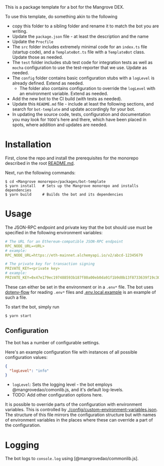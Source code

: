 This is a package template for a bot for the Mangrove DEX.

To use this template, do something akin to the following

- copy this folder to a sibling folder and rename it to match the bot you are writing.
- Update the `package.json` file - at least the description and the name
- Update the `Procfile`
- The `src` folder includes extremely minimal code for an `index.ts` file (startup code), and a `TemplateBot.ts` file with a `TemplateBot` class. Update those as needed.
- The `test` folder includes stub test code for integration tests as well as `mocha` configuration to use the test-reporter that we use. Update as needed.
- The `config` folder contains basic configuration stubs with a `logLevel` is already defined. Extend as needed.
  - The folder also contains configuration to override the `logLevel` with an environment variable. Extend as needed.
- Add the new bot to the CI build (with tests as needed).
- Update this `README.md` file - include at least the following sections, and search for `bot-template` and update accordingly for your bot.
- In updating the source code, tests, configuration and documentation you may look for `TODO`'s here and there, which have been placed in spots, where addition and updates are needed.

# Installation

First, clone the repo and install the prerequisites for the monorepo described in the root [README.md](../../README.md).

Next, run the following commands:

```shell
$ cd <Mangrove monorepo>/packages/bot-template
$ yarn install   # Sets up the Mangrove monorepo and installs dependencies
$ yarn build     # Builds the bot and its dependencies
```

# Usage

The JSON-RPC endpoint and private key that the bot should use must be specified in the following environment variables:

```yaml
# The URL for an Ethereum-compatible JSON-RPC endpoint
RPC_NODE_URL=<URL>
# example:
RPC_NODE_URL=https://eth-mainnet.alchemyapi.io/v2/abcd-12345679

# The private key for transaction signing
PRIVATE_KEY=<private key>
# example:
PRIVATE_KEY=0x47e179ec197488593b187f80a00eb0da91f1b9d0b13f8733639f19c30a34926a
```

These can either be set in the environment or in a `.env*` file. The bot uses [dotenv-flow](https://github.com/kerimdzhanov/dotenv-flow) for reading `.env*` files and [.env.local.example](.env.local.example) is an example of such a file.

To start the bot, simply run

```shell
$ yarn start
```

## Configuration

The bot has a number of configurable settings.

Here's an example configuration file with instances of all possible configuration values:

```json
{
  "logLevel": "info"
}
```

- `logLevel`: Sets the logging level - the bot employs @mangrovedao/comonlib.js, and it's default log-levels.
- TODO: Add other configuration options here.

It is possible to override parts of the configuration with environment variables. This is controlled by [./config/custom-environment-variables.json](./config/custom-environment-variables.json). The structure of this file mirrors the configuration structure but with names of environment variables in the places where these can override a part of the configuration.

# Logging

The bot logs to `console.log` using [@mangrovedao/commonlib.js].
